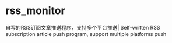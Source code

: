 # rss_monitor
自写的RSS订阅文章推送程序，支持多个平台推送| Self-written RSS subscription article push program, support multiple platforms push
